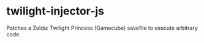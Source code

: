 # twilight-injector-js
 Patches a Zelda: Twilight Princess (Gamecube) savefile to execute arbitrary code.
